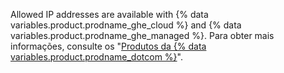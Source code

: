 Allowed IP addresses are available with {% data variables.product.prodname_ghe_cloud %} and {% data variables.product.prodname_ghe_managed %}. Para obter mais informações, consulte os "[Produtos da {% data variables.product.prodname_dotcom %}](/articles/github-s-products)".
